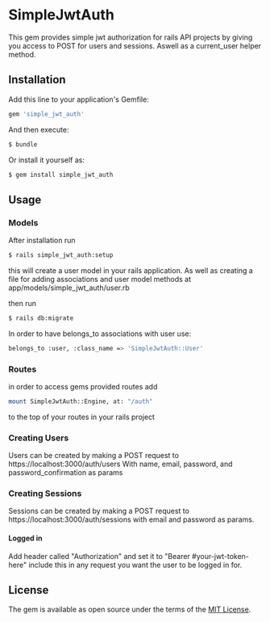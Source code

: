 # SimpleJwtAuth
This gem provides simple jwt authorization for rails API projects by giving you access to POST for users and sessions. Aswell as a current_user helper method.

## Installation
Add this line to your application's Gemfile:

```ruby
gem 'simple_jwt_auth'
```

And then execute:
```bash
$ bundle
```

Or install it yourself as:
```bash
$ gem install simple_jwt_auth
```

## Usage
### Models
After installation run 
```bash
$ rails simple_jwt_auth:setup
```
this will create a user model in your rails application. As well as creating a file for adding associations and user model methods at app/models/simple_jwt_auth/user.rb

then run
```bash
$ rails db:migrate
```

In order to have belongs_to associations with user use:
```bash
belongs_to :user, :class_name => 'SimpleJwtAuth::User'
```

### Routes
in order to access gems provided routes add
```bash
mount SimpleJwtAuth::Engine, at: "/auth"
```
to the top of your routes in your rails project
### Creating Users
Users can be created by making a POST request to
https://localhost:3000/auth/users
With name, email, password, and password_confirmation as params

### Creating Sessions
Sessions can be created by making a POST request to
https://localhost:3000/auth/sessions
with email and password as params.

#### Logged in
Add header called "Authorization" and set it to "Bearer #your-jwt-token-here" include this in any request you want the user to be logged in for.

## License
The gem is available as open source under the terms of the [MIT License](https://opensource.org/licenses/MIT).
